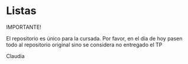 # Listas

IMPORTANTE!

El repositorio es único para la cursada. Por favor, en el día de hoy pasen todo al repositorio original sino se considera no entregado el TP

Claudia
